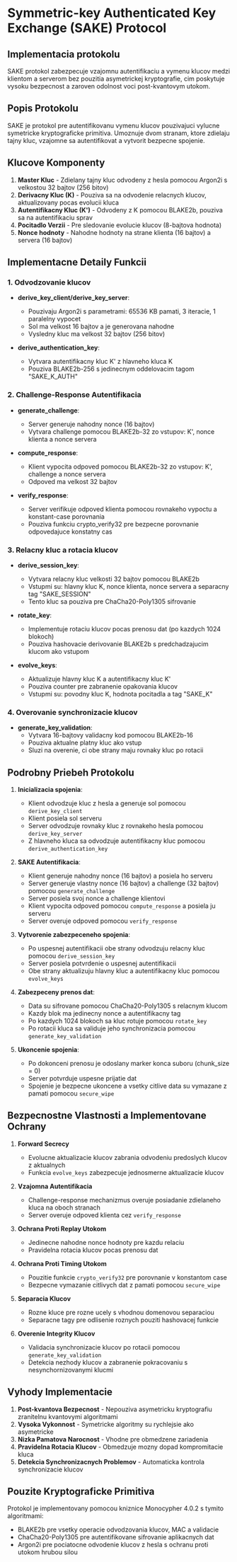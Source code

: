 # Symmetric-key Authenticated Key Exchange (SAKE) Protocol

## Implementacia protokolu

SAKE protokol zabezpecuje vzajomnu autentifikaciu a vymenu klucov medzi klientom a serverom bez pouzitia asymetrickej kryptografie, cim poskytuje vysoku bezpecnost a zaroven odolnost voci post-kvantovym utokom.

## Popis Protokolu

SAKE je protokol pre autentifikovanu vymenu klucov pouzivajuci vylucne symetricke kryptograficke primitiva. Umoznuje dvom stranam, ktore zdielaju tajny kluc, vzajomne sa autentifikovat a vytvorit bezpecne spojenie.

## Klucove Komponenty

1. **Master Kluc** - Zdielany tajny kluc odvodeny z hesla pomocou Argon2i s velkostou 32 bajtov (256 bitov)
2. **Derivacny Kluc (K)** - Pouziva sa na odvodenie relacnych klucov, aktualizovany pocas evolucii kluca
3. **Autentifikacny Kluc (K')** - Odvodeny z K pomocou BLAKE2b, pouziva sa na autentifikaciu sprav
4. **Pocitadlo Verzii** - Pre sledovanie evolucie klucov (8-bajtova hodnota)
5. **Nonce hodnoty** - Nahodne hodnoty na strane klienta (16 bajtov) a servera (16 bajtov)

## Implementacne Detaily Funkcii

### 1. Odvodzovanie klucov

- **derive_key_client/derive_key_server**: 
  - Pouzivaju Argon2i s parametrami: 65536 KB pamati, 3 iteracie, 1 paralelny vypocet
  - Sol ma velkost 16 bajtov a je generovana nahodne
  - Vysledny kluc ma velkost 32 bajtov (256 bitov)

- **derive_authentication_key**: 
  - Vytvara autentifikacny kluc K' z hlavneho kluca K
  - Pouziva BLAKE2b-256 s jedinecnym oddelovacim tagom "SAKE_K_AUTH"

### 2. Challenge-Response Autentifikacia

- **generate_challenge**:
  - Server generuje nahodny nonce (16 bajtov)
  - Vytvara challenge pomocou BLAKE2b-32 zo vstupov: K', nonce klienta a nonce servera

- **compute_response**:
  - Klient vypocita odpoved pomocou BLAKE2b-32 zo vstupov: K', challenge a nonce servera
  - Odpoved ma velkost 32 bajtov

- **verify_response**:
  - Server verifikuje odpoved klienta pomocou rovnakeho vypoctu a konstant-case porovnania
  - Pouziva funkciu crypto_verify32 pre bezpecne porovnanie odpovedajuce konstatny cas

### 3. Relacny kluc a rotacia klucov

- **derive_session_key**:
  - Vytvara relacny kluc velkosti 32 bajtov pomocou BLAKE2b
  - Vstupmi su: hlavny kluc K, nonce klienta, nonce servera a separacny tag "SAKE_SESSION"
  - Tento kluc sa pouziva pre ChaCha20-Poly1305 sifrovanie

- **rotate_key**:
  - Implementuje rotaciu klucov pocas prenosu dat (po kazdych 1024 blokoch)
  - Pouziva hashovacie derivovanie BLAKE2b s predchadzajucim klucom ako vstupom

- **evolve_keys**:
  - Aktualizuje hlavny kluc K a autentifikacny kluc K'
  - Pouziva counter pre zabranenie opakovania klucov
  - Vstupmi su: povodny kluc K, hodnota pocitadla a tag "SAKE_K"

### 4. Overovanie synchronizacie klucov

- **generate_key_validation**:
  - Vytvara 16-bajtovy validacny kod pomocou BLAKE2b-16
  - Pouziva aktualne platny kluc ako vstup
  - Sluzi na overenie, ci obe strany maju rovnaky kluc po rotacii

## Podrobny Priebeh Protokolu

1. **Inicializacia spojenia**:
   - Klient odvodzuje kluc z hesla a generuje sol pomocou `derive_key_client`
   - Klient posiela sol serveru
   - Server odvodzuje rovnaky kluc z rovnakeho hesla pomocou `derive_key_server`
   - Z hlavneho kluca sa odvodzuje autentifikacny kluc pomocou `derive_authentication_key`

2. **SAKE Autentifikacia**:
   - Klient generuje nahodny nonce (16 bajtov) a posiela ho serveru
   - Server generuje vlastny nonce (16 bajtov) a challenge (32 bajtov) pomocou `generate_challenge`
   - Server posiela svoj nonce a challenge klientovi
   - Klient vypocita odpoved pomocou `compute_response` a posiela ju serveru
   - Server overuje odpoved pomocou `verify_response`

3. **Vytvorenie zabezpeceneho spojenia**:
   - Po uspesnej autentifikacii obe strany odvodzuju relacny kluc pomocou `derive_session_key`
   - Server posiela potvrdenie o uspesnej autentifikacii
   - Obe strany aktualizuju hlavny kluc a autentifikacny kluc pomocou `evolve_keys`

4. **Zabezpeceny prenos dat**:
   - Data su sifrovane pomocou ChaCha20-Poly1305 s relacnym klucom
   - Kazdy blok ma jedinecny nonce a autentifikacny tag
   - Po kazdych 1024 blokoch sa kluc rotuje pomocou `rotate_key`
   - Po rotacii kluca sa validuje jeho synchronizacia pomocou `generate_key_validation`

5. **Ukoncenie spojenia**:
   - Po dokonceni prenosu je odoslany marker konca suboru (chunk_size = 0)
   - Server potvrduje uspesne prijatie dat
   - Spojenie je bezpecne ukoncene a vsetky citlive data su vymazane z pamati pomocou `secure_wipe`

## Bezpecnostne Vlastnosti a Implementovane Ochrany

1. **Forward Secrecy** 
   - Evolucne aktualizacie klucov zabrania odvodeniu predoslych klucov z aktualnych
   - Funkcia `evolve_keys` zabezpecuje jednosmerne aktualizacie klucov

2. **Vzajomna Autentifikacia** 
   - Challenge-response mechanizmus overuje posiadanie zdielaneho kluca na oboch stranach
   - Server overuje odpoved klienta cez `verify_response`

3. **Ochrana Proti Replay Utokom** 
   - Jedinecne nahodne nonce hodnoty pre kazdu relaciu
   - Pravidelna rotacia klucov pocas prenosu dat

4. **Ochrana Proti Timing Utokom**
   - Pouzitie funkcie `crypto_verify32` pre porovnanie v konstantom case
   - Bezpecne vymazanie citlivych dat z pamati pomocou `secure_wipe`

5. **Separacia Klucov** 
   - Rozne kluce pre rozne ucely s vhodnou domenovou separaciou
   - Separacne tagy pre odlisenie roznych pouziti hashovacej funkcie

6. **Overenie Integrity Klucov**
   - Validacia synchronizacie klucov po rotacii pomocou `generate_key_validation`
   - Detekcia nezhody klucov a zabranenie pokracovaniu s nesynchornizovanymi klucmi

## Vyhody Implementacie

1. **Post-kvantova Bezpecnost** - Nepouziva asymetricku kryptografiu zranitelnu kvantovymi algoritmami
2. **Vysoka Vykonnost** - Symetricke algoritmy su rychlejsie ako asymetricke
3. **Nizka Pamatova Narocnost** - Vhodne pre obmedzene zariadenia
4. **Pravidelna Rotacia Klucov** - Obmedzuje mozny dopad kompromitacie kluca
5. **Detekcia Synchronizacnych Problemov** - Automaticka kontrola synchronizacie klucov

## Pouzite Kryptograficke Primitiva

Protokol je implementovany pomocou kniznice Monocypher 4.0.2 s tymito algoritmami:
- BLAKE2b pre vsetky operacie odvodzovania klucov, MAC a validacie
- ChaCha20-Poly1305 pre autentifikovane sifrovanie aplikacnych dat
- Argon2i pre pociatocne odvodenie klucov z hesla s ochranu proti utokom hrubou silou
